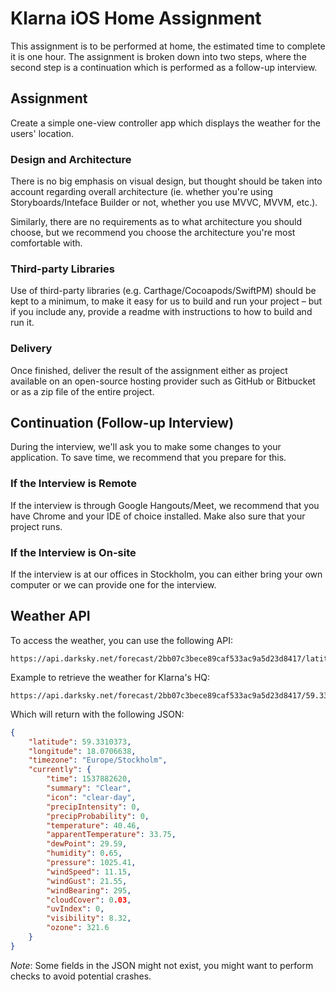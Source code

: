 # Klarna iOS Home Assignment
This assignment is to be performed at home, the estimated time to complete it is one hour.
The assignment is broken down into two steps, where the second step is a continuation which is performed as a follow-up interview.

## Assignment

Create a simple one-view controller app which displays the weather for the users' location. 

### Design and Architecture
There is no big emphasis on visual design, but thought should be taken into account regarding overall architecture (ie. whether you're using Storyboards/Inteface Builder or not, whether you use MVVC, MVVM, etc.).

Similarly, there are no requirements as to what architecture you should choose, but we recommend you choose the architecture you're most comfortable with. 

### Third-party Libraries
Use of third-party libraries (e.g. Carthage/Cocoapods/SwiftPM) should be kept to a minimum, to make it easy for us to build and run your project – but if you include any, provide a readme with instructions to how to build and run it.

### Delivery
Once finished, deliver the result of the assignment either as project available on an open-source hosting provider such as GitHub or Bitbucket or as a zip file of the entire project.

## Continuation (Follow-up Interview)
During the interview, we'll ask you to make some changes to your application. To save time, we recommend that you prepare for this.

### If the Interview is Remote
If the interview is through Google Hangouts/Meet, we recommend that you have Chrome and your IDE of choice installed. Make also sure that your project runs. 

### If the Interview is On-site
If the interview is at our offices in Stockholm, you can either bring your own computer or we can provide one for the interview.


## Weather API
To access the weather, you can use the following API:

```http
https://api.darksky.net/forecast/2bb07c3bece89caf533ac9a5d23d8417/latitude,longitude
````

Example to retrieve the weather for Klarna's HQ:

```http
https://api.darksky.net/forecast/2bb07c3bece89caf533ac9a5d23d8417/59.337239,18.062381
````
Which will return with the following JSON:
````json
{
    "latitude": 59.3310373,
    "longitude": 18.0706638,
    "timezone": "Europe/Stockholm",
    "currently": {
        "time": 1537882620,
        "summary": "Clear",
        "icon": "clear-day",
        "precipIntensity": 0,
        "precipProbability": 0,
        "temperature": 40.46,
        "apparentTemperature": 33.75,
        "dewPoint": 29.59,
        "humidity": 0.65,
        "pressure": 1025.41,
        "windSpeed": 11.15,
        "windGust": 21.55,
        "windBearing": 295,
        "cloudCover": 0.03,
        "uvIndex": 0,
        "visibility": 8.32,
        "ozone": 321.6
    }
}
````

*Note*: Some fields in the JSON might not exist, you might want to perform checks to avoid potential crashes.
